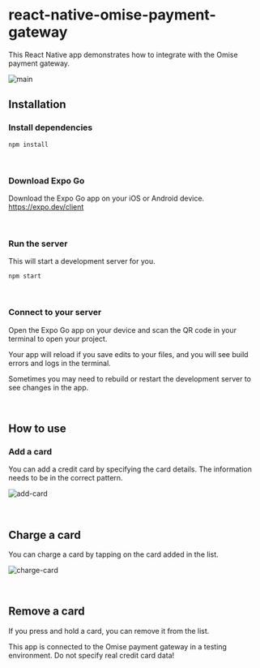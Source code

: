 # react-native-omise-payment-gateway

This React Native app demonstrates how to integrate with the Omise payment gateway.

![main]( =50x50)

## Installation
### Install dependencies

```
npm install
```

<br />

### Download Expo Go

Download the Expo Go app on your iOS or Android device. https://expo.dev/client

<br />

### Run the server

This will start a development server for you.

```
npm start
```

<br />

### Connect to your server

Open the Expo Go app on your device and scan the QR code in your terminal to open your project.

Your app will reload if you save edits to your files, and you will see build errors and logs in the terminal.

Sometimes you may need to rebuild or restart the development server to see changes in the app.

<br />

## How to use

### Add a card

You can add a credit card by specifying the card details. The information needs to be in the correct pattern.

![add-card]( =50x50) 

<br />

## Charge a card

You can charge a card by tapping on the card added in the list.

![charge-card]( =50x50) 

<br />

## Remove a card

If you press and hold a card, you can remove it from the list.

This app is connected to the Omise payment gateway in a testing environment. Do not specify real credit card data!